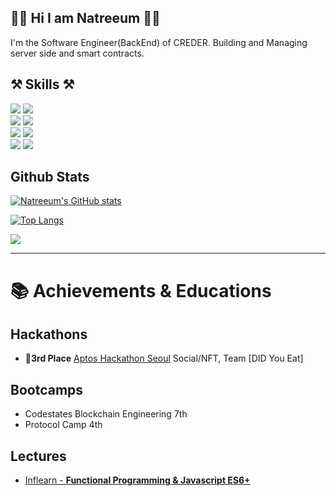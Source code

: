 

<div>

## 🙋‍♂️ Hi I am Natreeum 🙋‍♂️
I'm the Software Engineer(BackEnd) of CREDER. Building and Managing server side and smart contracts.

## ⚒️ Skills ⚒️
<img src="https://img.shields.io/badge/javascript-F7DF1E?style=for-the-badge&logo=javascript&logoColor=black">
<img src="https://img.shields.io/badge/solidity-363636?style=for-the-badge&logo=solidity&logoColor=white">
  <br>

<img src="https://img.shields.io/badge/node.js-339933?style=for-the-badge&logo=Node.js&logoColor=white">
<img src="https://img.shields.io/badge/express-000000?style=for-the-badge&logo=EXPRESS&logoColor=white">
  </br>
<img src="https://img.shields.io/badge/mysql-4479A1?style=for-the-badge&logo=mysql&logoColor=white">
<img src="https://img.shields.io/badge/postgresql-4169E1?style=for-the-badge&logo=postgresql&logoColor=white">
  </br>
<img src="https://img.shields.io/badge/discordjs-5865f2?style=for-the-badge&logo=discord&logoColor=white">
<img src="https://img.shields.io/badge/vim-019733?style=for-the-badge&logo=vim&logoColor=white">

## Github Stats

[![Natreeum's GitHub stats](https://github-readme-stats-sigma-five.vercel.app/api?username=natreeum&show_icons=true&theme=vue-dark&count_private=true)](https://github.com/anuraghazra/github-readme-stats)

[![Top Langs](https://github-readme-stats-sigma-five.vercel.app/api/top-langs/?username=natreeum&layout=compact)](https://github.com/anuraghazra/github-readme-stats)

<a href="https://blog.naver.com/kmscompany"><img src="https://img.shields.io/badge/My_blog-A9BCF5?style=flat-square&logoColor=white&link=https://blog.naver.com/kmscompany"/></a>
<br>

---

# 📚 Achievements & Educations

## Hackathons
- **🥉3rd Place** [Aptos Hackathon Seoul](https://aptosfoundation.org/currents/aptos-world-tour-seoul-hack-recap-2023) Social/NFT, Team [DID You Eat]

## Bootcamps
- Codestates Blockchain Engineering 7th
- Protocol Camp 4th

## Lectures
- [Inflearn - **Functional Programming & Javascript ES6+**](https://www.inflearn.com/certificate/869481-247815-11690440)

</div>
